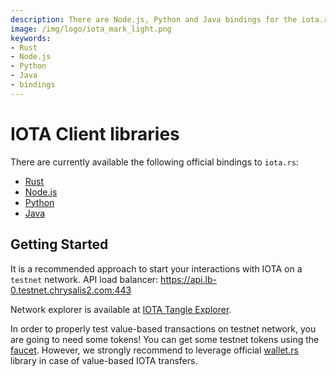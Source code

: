 ```yaml
---
description: There are Node.js, Python and Java bindings for the iota.rs client Rust library.
image: /img/logo/iota_mark_light.png
keywords:
- Rust
- Node.js
- Python 
- Java
- bindings
---
```

# IOTA Client libraries

There are currently available the following official bindings to `iota.rs`:

- [Rust](rust/getting_started.md) 
- [Node.js](nodejs/getting_started.md) 
- [Python](python/getting_started.md) 
- [Java](java/getting_started.md) 

## Getting Started
It is a recommended approach to start your interactions with IOTA on a `testnet` network. API load balancer: https://api.lb-0.testnet.chrysalis2.com:443

Network explorer is available at [IOTA Tangle Explorer](https://explorer.iota.org/testnet).

In order to properly test value-based transactions on testnet network, you are going to need some tokens! You can get some testnet tokens using the [faucet](https://faucet.testnet.chrysalis2.com/). However, we strongly recommend to leverage official [wallet.rs](https://wallet-lib.docs.iota.org/) library in case of value-based IOTA transfers.